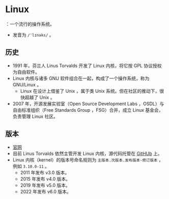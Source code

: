 # Linux

：一个流行的操作系统。
- 发音为 `/ˈlɪnəks/` 。

## 历史

- 1991 年，芬兰人 Linus Torvalds 开发了 Linux 内核，将它按 GPL 协议授权为自由软件。
- Linux 内核与诸多 GNU 软件组合在一起，构成了一个操作系统，称为 GNU/Linux 。
  - Linux 在设计上借鉴了 Unix ，属于类 Unix 系统。但在社区的推动下，很快超越了 Unix 。
- 2007 年，开源发展实验室（Open Source Development Labs ，OSDL）与自由标准组织（Free Standards Group ，FSG）合并，成立 Linux 基金会，负责管理 Linux 社区。

## 版本

- [官网](https://www.kernel.org/)
- 目前 Linus Torvalds 依然主管开发 Linux 内核，源代码托管在 [GitHUb](https://github.com/torvalds/linux) 上。
- Linux 内核（kernel）的版本号命名规则为 ` 主版本.次版本.发布版本-修订版本 ` ，例如 `3.10.0-11` 。
  - 2011 年发布 v3.0 版本。
  - 2015 年发布 v4.0 版本。
  - 2019 年发布 v5.0 版本。
  - 2022 年发布 v6.0 版本。
